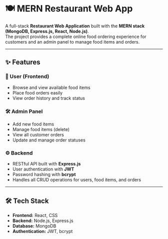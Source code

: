 # 🍽️ MERN Restaurant Web App

A full-stack **Restaurant Web Application** built with the **MERN stack (MongoDB, Express.js, React, Node.js)**.  
The project provides a complete online food ordering experience for customers and an admin panel to manage food items and orders.

---

## ✨ Features

### 👤 User (Frontend)
- Browse and view available food items  
- Place food orders easily  
- View order history and track status  

### 🛠️ Admin Panel
- Add new food items  
- Manage food items (delete)  
- View all customer orders  
- Update and manage order statuses  

### ⚙️ Backend
- RESTful API built with **Express.js**  
- User authentication with **JWT**  
- Password hashing with **bcrypt**  
- Handles all CRUD operations for users, food items, and orders  

---

## 🛠️ Tech Stack
- **Frontend:** React, CSS
- **Backend:** Node.js, Express.js  
- **Database:** MongoDB  
- **Authentication:** JWT, bcrypt  

